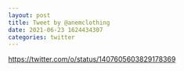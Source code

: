 ```yaml
--- 
layout: post 
title: Tweet by @anemclothing 
date: 2021-06-23 1624434307 
categories: twitter 
--- 
```

https://twitter.com/o/status/1407605603829178369